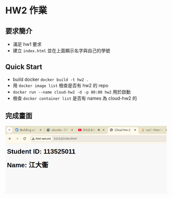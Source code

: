 # HW2 作業
## 要求簡介
* 滿足 hw1 要求
* 建立 `index.html` 並在上面顯示名字與自己的學號


## Quick Start 
* build docker `docker build -t hw2 .`
* 用 `docker image list` 檢查是否有 hw2 的 repo 
* `docker run --name cloud-hw2 -d -p 80:80 hw2` 用於啟動
* 檢查 `docker container list` 是否有 names 為 cloud-hw2 的
  
## 完成畫面
![](image.png)